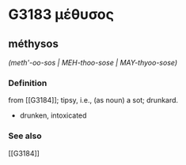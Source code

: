 # G3183 μέθυσος

## méthysos

_(meth'-oo-sos | MEH-thoo-sose | MAY-thyoo-sose)_

### Definition

from [[G3184]]; tipsy, i.e., (as noun) a sot; drunkard.

- drunken, intoxicated

### See also

[[G3184]]

